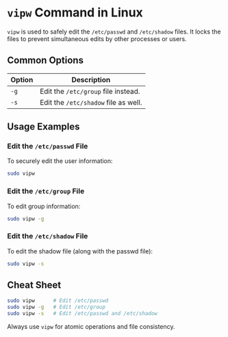 # `vipw` Command in Linux

`vipw` is used to safely edit the `/etc/passwd` and `/etc/shadow` files. It locks the files to prevent simultaneous edits by other processes or users.

## Common Options

| Option | Description                              |
|--------|------------------------------------------|
| `-g`   | Edit the `/etc/group` file instead.      |
| `-s`   | Edit the `/etc/shadow` file as well.     |

## Usage Examples

### Edit the `/etc/passwd` File

To securely edit the user information:

```bash
sudo vipw
```

### Edit the `/etc/group` File

To edit group information:

```bash
sudo vipw -g
```

### Edit the `/etc/shadow` File

To edit the shadow file (along with the passwd file):

```bash
sudo vipw -s
```

## Cheat Sheet

```bash
sudo vipw      # Edit /etc/passwd
sudo vipw -g   # Edit /etc/group
sudo vipw -s   # Edit /etc/passwd and /etc/shadow
```

Always use `vipw` for atomic operations and file consistency.
